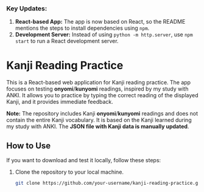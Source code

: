 
### Key Updates:
1. **React-based App:** The app is now based on React, so the README mentions the steps to install dependencies using `npm`.
2. **Development Server:** Instead of using `python -m http.server`, use `npm start` to run a React development server.


# Kanji Reading Practice

This is a React-based web application for Kanji reading practice. The app focuses on testing **onyomi**/**kunyomi** readings, inspired by my study with ANKI. It allows you to practice by typing the correct reading of the displayed Kanji, and it provides immediate feedback.

**Note:** The repository includes Kanji **onyomi**/**kunyomi** readings and does not contain the entire Kanji vocabulary. It is based on the Kanji learned during my study with ANKI. The **JSON file with Kanji data is manually updated**.

## How to Use

If you want to download and test it locally, follow these steps:

1. Clone the repository to your local machine.

   ```bash
   git clone https://github.com/your-username/kanji-reading-practice.git
